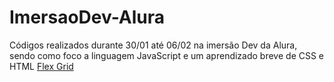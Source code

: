 # ImersaoDev-Alura
Códigos realizados durante 30/01 até 06/02 na imersão Dev da Alura, sendo como foco a linguagem JavaScript e um aprendizado breve de CSS e HTML
<a href=“[http://exemplo.com/](https://www.linkedin.com/feed/)“>Flex Grid</a>
